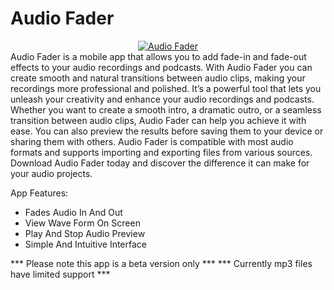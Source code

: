 # Audio Fader
<div align="center">
<a href="https://github.com/sheldonanthonyio/AgileEstimation/blob/main/AgileEstimation-15-v5.2.apk?raw=true">
  <img title="Audio Fader" src="https://blogger.googleusercontent.com/img/b/R29vZ2xl/AVvXsEil66g9AQGKYJ8b7x9DE6-es6h8mXC8u_MnStOBLCIoFq2u5OuVX1lMXozhOPrHZFm9oZgmi9xF7hRzeW7m-64903afZou0hnc4q3bjt4IuLM6RtClP2coynTPbBzJNZoB4nL22NNYrcDCzUeBH_RJ-tFAAu0afH614AAugjcSJke-ic25JMU0zZLyia_H9/w640-h444/audiofader.png" alt="Audio Fader">
</a>
</div>
Audio Fader is a mobile app that allows you to add fade-in and fade-out effects to your audio recordings and podcasts. With Audio Fader you can create smooth and natural transitions between audio clips, making your recordings more professional and polished. It’s a powerful tool that lets you unleash your creativity and enhance your audio recordings and podcasts. Whether you want to create a smooth intro, a dramatic outro, or a seamless transition between audio clips, Audio Fader can help you achieve it with ease. You can also preview the results before saving them to your device or sharing them with others. Audio Fader is compatible with most audio formats and supports importing and exporting files from various sources. Download Audio Fader today and discover the difference it can make for your audio projects.

App Features: 
* Fades Audio In And Out
* View Wave Form On Screen
* Play And Stop Audio Preview
* Simple And Intuitive Interface

*** Please note this app is a beta version only ***
*** Currently mp3 files have limited support ***
